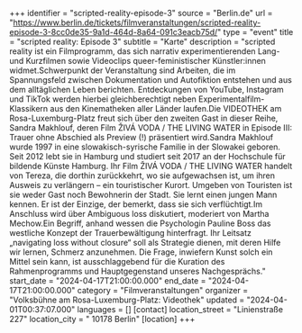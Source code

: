 +++
identifier = "scripted-reality-episode-3"
source = "Berlin.de"
url = "https://www.berlin.de/tickets/filmveranstaltungen/scripted-reality-episode-3-8cc0de35-9a1d-464d-8a64-091c3eacb75d/"
type = "event"
title = "scripted reality: Episode 3"
subtitle = "Karte"
description = "scripted reality ist ein Filmprogramm, das sich narrativ experimentierenden Lang- und Kurzfilmen sowie Videoclips queer-feministischer Künstler:innen widmet.Schwerpunkt der Veranstaltung sind Arbeiten, die im Spannungsfeld zwischen Dokumentation und Autofiktion entstehen und aus dem alltäglichen Leben berichten. Entdeckungen von YouTube, Instagram und TikTok werden hierbei gleichberechtigt neben Experimentalfilm-Klassikern aus den Kinematheken aller Länder laufen.Die VIDEOTHEK am Rosa-Luxemburg-Platz freut sich über den zweiten Gast in dieser Reihe, Sandra Makhlouf, deren Film ŽIVÁ VODA / THE LIVING WATER in Episode III: Trauer ohne Abschied als Preview (!) präsentiert wird.Sandra Makhlouf wurde 1997 in eine slowakisch-syrische Familie in der Slowakei geboren. Seit 2012 lebt sie in Hamburg und studiert seit 2017 an der Hochschule für bildende Künste Hamburg. Ihr Film ŽIVÁ VODA / THE LIVING WATER handelt von Tereza, die dorthin zurückkehrt, wo sie aufgewachsen ist, um ihren Ausweis zu verlängern – ein touristischer Kurort. Umgeben von Touristen ist sie weder Gast noch Bewohnerin der Stadt. Sie lernt einen jungen Mann kennen. Er ist der Einzige, der bemerkt, dass sie sich verflüchtigt.Im Anschluss wird über Ambiguous loss diskutiert, moderiert von Martha Mechow.Ein Begriff, anhand wessen die Psychologin Pauline Boss das westliche Konzept der Trauerbewältigung hinterfragt. Ihr Leitsatz „navigating loss without closure“ soll als Strategie dienen, mit deren Hilfe wir lernen, Schmerz anzunehmen. Die Frage, inwiefern Kunst solch ein Mittel sein kann, ist ausschlaggebend für die Kuration des Rahmenprogramms und Hauptgegenstand unseres Nachgesprächs."
start_date = "2024-04-17T21:00:00.000"
end_date = "2024-04-17T21:00:00.000"
category = "Filmveranstaltungen"
organizer = "Volksbühne am Rosa-Luxemburg-Platz: Videothek"
updated = "2024-04-01T00:37:07.000"
languages = []
[contact]
location_street = "Linienstraße 227"
location_city = " 10178 Berlin"
[location]
+++